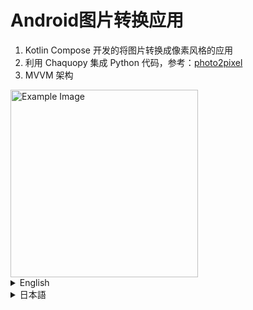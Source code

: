 # Android图片转换应用

1. Kotlin Compose 开发的将图片转换成像素风格的应用
2. 利用 Chaquopy 集成 Python 代码，参考：[photo2pixel](https://github.com/Jzou44/photo2pixel)
3. MVVM 架构

<img src="example_image.png" alt="Example Image" width="300"/>

<details>
<summary>English</summary>

# Image Conversion App

1. An image conversion app developed with Kotlin Compose to transform images into pixel art style.
2. Integrates Python code execution using Chaquopy, referencing [photo2pixel](https://github.com/Jzou44/photo2pixel).
3. Built with the MVVM architecture.

</details>

<details>
<summary>日本語</summary>

# 画像変換アプリ

1. Kotlin Compose を使用して開発された画像をピクセルアート風に変換するアプリです。
2. Chaquopy を利用して Python コードを実行し、[photo2pixel](https://github.com/Jzou44/photo2pixel) を参考にしています。
3. MVVM アーキテクチャを使用しています。

</details>
